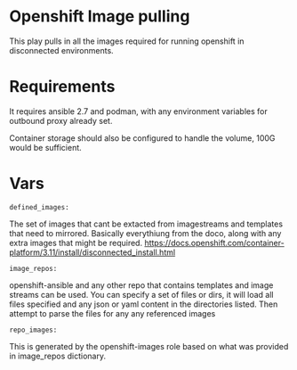 Openshift Image pulling
=======================

This play pulls in all the images required for running openshift in disconnected environments.


Requirements
===========

It requires ansible 2.7 and podman, with any environment variables for outbound proxy already set. 

Container storage should also be configured to handle the volume, 100G would be sufficient.

Vars
===

    defined_images:

The set of images that cant be extacted from imagestreams and templates that need to mirrored. 
Basically everythiung from the doco, along with any extra images that might be required.
https://docs.openshift.com/container-platform/3.11/install/disconnected_install.html

    image_repos:

openshift-ansible and any other repo that contains templates and image streams can be used.
You can specify a set of files or dirs, it will load all files specified and any json or yaml content
in the directories listed. Then attempt to parse the files for any any referenced images

    repo_images:

This is generated by the openshift-images role based on what was provided in image_repos dictionary.


